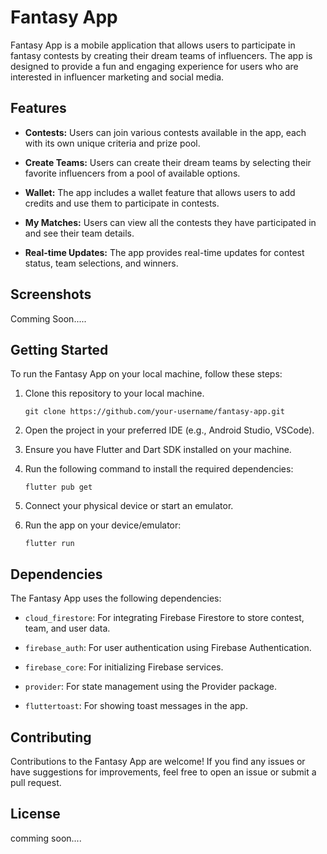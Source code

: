 # Fantasy App

Fantasy App is a mobile application that allows users to participate in fantasy contests by creating their dream teams of influencers. The app is designed to provide a fun and engaging experience for users who are interested in influencer marketing and social media.

## Features

- **Contests:** Users can join various contests available in the app, each with its own unique criteria and prize pool.

- **Create Teams:** Users can create their dream teams by selecting their favorite influencers from a pool of available options.

- **Wallet:** The app includes a wallet feature that allows users to add credits and use them to participate in contests.

- **My Matches:** Users can view all the contests they have participated in and see their team details.

- **Real-time Updates:** The app provides real-time updates for contest status, team selections, and winners.

## Screenshots

Comming Soon.....

## Getting Started

To run the Fantasy App on your local machine, follow these steps:

1. Clone this repository to your local machine.
   ```
   git clone https://github.com/your-username/fantasy-app.git
   ```

2. Open the project in your preferred IDE (e.g., Android Studio, VSCode).

3. Ensure you have Flutter and Dart SDK installed on your machine.

4. Run the following command to install the required dependencies:
   ```
   flutter pub get
   ```

5. Connect your physical device or start an emulator.

6. Run the app on your device/emulator:
   ```
   flutter run
   ```

## Dependencies

The Fantasy App uses the following dependencies:

- `cloud_firestore`: For integrating Firebase Firestore to store contest, team, and user data.

- `firebase_auth`: For user authentication using Firebase Authentication.

- `firebase_core`: For initializing Firebase services.

- `provider`: For state management using the Provider package.

- `fluttertoast`: For showing toast messages in the app.


## Contributing

Contributions to the Fantasy App are welcome! If you find any issues or have suggestions for improvements, feel free to open an issue or submit a pull request.

## License

comming soon....
